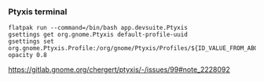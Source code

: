 ### Ptyxis terminal

```shell
flatpak run --command=/bin/bash app.devsuite.Ptyxis
gsettings get org.gnome.Ptyxis default-profile-uuid
gsettings set org.gnome.Ptyxis.Profile:/org/gnome/Ptyxis/Profiles/${ID_VALUE_FROM_ABOVE}/ opacity 0.8
```

https://gitlab.gnome.org/chergert/ptyxis/-/issues/99#note_2228092
